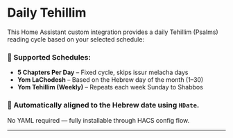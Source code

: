 # Daily Tehillim

This Home Assistant custom integration provides a daily Tehillim (Psalms) reading cycle based on your selected schedule:

### 🔄 Supported Schedules:
- **5 Chapters Per Day** – Fixed cycle, skips issur melacha days
- **Yom LaChodesh** – Based on the Hebrew day of the month (1–30)
- **Yom Tehillim (Weekly)** – Repeats each week Sunday to Shabbos

### 📆 Automatically aligned to the Hebrew date using `HDate`.

No YAML required — fully installable through HACS config flow.

---
